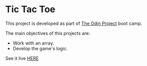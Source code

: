 # Tic Tac Toe

This project is developed as part of [The Odin Project](https://www.theodinproject.com/) boot camp.

The main objectives of this projects are:
- Work with an array.
- Develop the game's logic.

See it live [HERE](https://fandangos.github.io/tic-tac-toe/)
